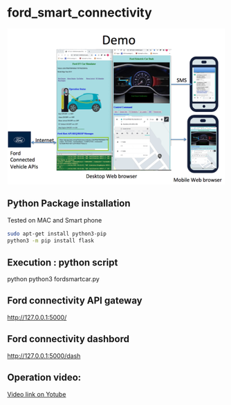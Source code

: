 # ford_smart_connectivity
![Software components flow](https://github.com/nparkgithub/ford_smart_connectivity/blob/main/Screen%20Shot%202021-07-16%20at%209.49.04%20AM.png)

## Python Package installation
  Tested on MAC and Smart phone
   ```bash
   sudo apt-get install python3-pip
   python3 -m pip install flask
   ```
## Execution : python script 
python python3 fordsmartcar.py 
## Ford connectivity API gateway
http://127.0.0.1:5000/
## Ford connectivity dashbord
http://127.0.0.1:5000/dash

## Operation video:
 [Video link on Yotube](https://youtu.be/VmBdaXm4hyQ)
